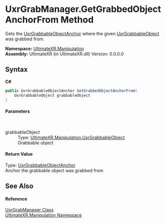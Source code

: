 # UxrGrabManager.GetGrabbedObjectAnchorFrom Method 
 

Gets the <a href="T_UltimateXR_Manipulation_UxrGrabbableObjectAnchor">UxrGrabbableObjectAnchor</a> where the given <a href="T_UltimateXR_Manipulation_UxrGrabbableObject">UxrGrabbableObject</a> was grabbed from.

**Namespace:**&nbsp;<a href="N_UltimateXR_Manipulation">UltimateXR.Manipulation</a><br />**Assembly:**&nbsp;UltimateXR (in UltimateXR.dll) Version: 0.0.0.0

## Syntax

**C#**<br />
``` C#
public UxrGrabbableObjectAnchor GetGrabbedObjectAnchorFrom(
	UxrGrabbableObject grabbableObject
)
```


#### Parameters
&nbsp;<dl><dt>grabbableObject</dt><dd>Type: <a href="T_UltimateXR_Manipulation_UxrGrabbableObject">UltimateXR.Manipulation.UxrGrabbableObject</a><br />Grabbable object</dd></dl>

#### Return Value
Type: <a href="T_UltimateXR_Manipulation_UxrGrabbableObjectAnchor">UxrGrabbableObjectAnchor</a><br />Anchor the grabbable object was grabbed from

## See Also


#### Reference
<a href="T_UltimateXR_Manipulation_UxrGrabManager">UxrGrabManager Class</a><br /><a href="N_UltimateXR_Manipulation">UltimateXR.Manipulation Namespace</a><br />